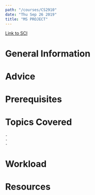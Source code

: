 ```yaml
---
path: "/courses/CS2910"
date: "Thu Sep 26 2019"
title: "MS PROJECT"
---
```

[Link to SCI]("http://courses.sci.pitt.edu/courses/courses/view/CS-2910")

# General Information

# Advice


# Prerequisites
<!-- PREREQ_REPLACEMENT (Do not remove) -->

<!-- END PREREQ_REPLACEMENT (Do not remove) -->
# Topics Covered
	- 
	-
	-
# Workload

<!-- TESTIMONIALS
# Testimonials
This gets replaced with Gatsby, its
data comes from Google Sheets for easier
editing!
-->

# Resources
